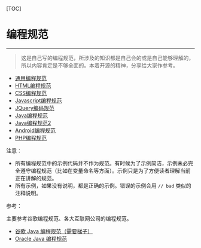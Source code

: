 [TOC]
 
# 编程规范
-------------

> 这是自己写的编程规范，所涉及的知识都是自己会的或是自己能够理解的，所以内容肯定是不够全面的。本着开源的精神，分享给大家作参考。

* [通用编程规范](common.md)  
* [HTML编程规范](html.md)
* [CSS编程规范](css.md)
* [Javascript编程规范](javascript.md)
* [JQuery编码规范](jquery.md)
* [Java编程规范](java.md)
* [Java编程规范2](java2.md)
* [Android编程规范](android.md)
* [PHP编程规范](php.md)

注意：

* 所有编程规范中的示例代码并不作为规范。有时候为了示例简洁，示例未必完全遵守编程规范（比如在变量命名等方面）。示例只是为了方便读者理解当前正在讲解的规范。
* 所有示例，如果没有说明，都是正确的示例。错误的示例会用 `// bad` 类似的注释说明。

参考：

主要参考谷歌编程规范、各大互联网公司的编程规范。

* [谷歌 Java 编程规范（需要梯子）](http://google-styleguide.googlecode.com/svn/trunk/javaguide.html)
* [Oracle Java 编程规范](http://www.oracle.com/technetwork/java/javase/documentation/codeconvtoc-136057.html)